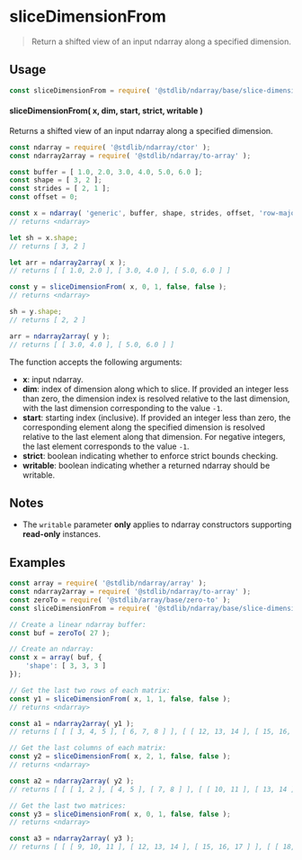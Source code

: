 <!--

@license Apache-2.0

Copyright (c) 2023 The Stdlib Authors.

Licensed under the Apache License, Version 2.0 (the "License");
you may not use this file except in compliance with the License.
You may obtain a copy of the License at

   http://www.apache.org/licenses/LICENSE-2.0

Unless required by applicable law or agreed to in writing, software
distributed under the License is distributed on an "AS IS" BASIS,
WITHOUT WARRANTIES OR CONDITIONS OF ANY KIND, either express or implied.
See the License for the specific language governing permissions and
limitations under the License.

-->

# sliceDimensionFrom

> Return a shifted view of an input ndarray along a specified dimension.

<!-- Section to include introductory text. Make sure to keep an empty line after the intro `section` element and another before the `/section` close. -->

<section class="intro">

</section>

<!-- /.intro -->

<!-- Package usage documentation. -->

<section class="usage">

## Usage

```javascript
const sliceDimensionFrom = require( '@stdlib/ndarray/base/slice-dimension-from' );
```

#### sliceDimensionFrom( x, dim, start, strict, writable )

Returns a shifted view of an input ndarray along a specified dimension.

```javascript
const ndarray = require( '@stdlib/ndarray/ctor' );
const ndarray2array = require( '@stdlib/ndarray/to-array' );

const buffer = [ 1.0, 2.0, 3.0, 4.0, 5.0, 6.0 ];
const shape = [ 3, 2 ];
const strides = [ 2, 1 ];
const offset = 0;

const x = ndarray( 'generic', buffer, shape, strides, offset, 'row-major' );
// returns <ndarray>

let sh = x.shape;
// returns [ 3, 2 ]

let arr = ndarray2array( x );
// returns [ [ 1.0, 2.0 ], [ 3.0, 4.0 ], [ 5.0, 6.0 ] ]

const y = sliceDimensionFrom( x, 0, 1, false, false );
// returns <ndarray>

sh = y.shape;
// returns [ 2, 2 ]

arr = ndarray2array( y );
// returns [ [ 3.0, 4.0 ], [ 5.0, 6.0 ] ]
```

The function accepts the following arguments:

-   **x**: input ndarray.
-   **dim**: index of dimension along which to slice. If provided an integer less than zero, the dimension index is resolved relative to the last dimension, with the last dimension corresponding to the value `-1`.
-   **start**: starting index (inclusive). If provided an integer less than zero, the corresponding element along the specified dimension is resolved relative to the last element along that dimension. For negative integers, the last element corresponds to the value `-1`.
-   **strict**: boolean indicating whether to enforce strict bounds checking.
-   **writable**: boolean indicating whether a returned ndarray should be writable.

</section>

<!-- /.usage -->

<!-- Package usage notes. Make sure to keep an empty line after the `section` element and another before the `/section` close. -->

<section class="notes">

## Notes

-   The `writable` parameter **only** applies to ndarray constructors supporting **read-only** instances.

</section>

<!-- /.notes -->

<!-- Package usage examples. -->

<section class="examples">

## Examples

<!-- eslint no-undef: "error" -->

```javascript
const array = require( '@stdlib/ndarray/array' );
const ndarray2array = require( '@stdlib/ndarray/to-array' );
const zeroTo = require( '@stdlib/array/base/zero-to' );
const sliceDimensionFrom = require( '@stdlib/ndarray/base/slice-dimension-from' );

// Create a linear ndarray buffer:
const buf = zeroTo( 27 );

// Create an ndarray:
const x = array( buf, {
    'shape': [ 3, 3, 3 ]
});

// Get the last two rows of each matrix:
const y1 = sliceDimensionFrom( x, 1, 1, false, false );
// returns <ndarray>

const a1 = ndarray2array( y1 );
// returns [ [ [ 3, 4, 5 ], [ 6, 7, 8 ] ], [ [ 12, 13, 14 ], [ 15, 16, 17 ] ], [ [ 21, 22, 23 ], [ 24, 25, 26 ] ] ]

// Get the last columns of each matrix:
const y2 = sliceDimensionFrom( x, 2, 1, false, false );
// returns <ndarray>

const a2 = ndarray2array( y2 );
// returns [ [ [ 1, 2 ], [ 4, 5 ], [ 7, 8 ] ], [ [ 10, 11 ], [ 13, 14 ], [ 16, 17 ] ], [ [ 19, 20 ], [ 22, 23 ], [ 25, 26 ] ] ]

// Get the last two matrices:
const y3 = sliceDimensionFrom( x, 0, 1, false, false );
// returns <ndarray>

const a3 = ndarray2array( y3 );
// returns [ [ [ 9, 10, 11 ], [ 12, 13, 14 ], [ 15, 16, 17 ] ], [ [ 18, 19, 20 ], [ 21, 22, 23 ], [ 24, 25, 26 ] ] ]
```

</section>

<!-- /.examples -->

<!-- Section to include cited references. If references are included, add a horizontal rule *before* the section. Make sure to keep an empty line after the `section` element and another before the `/section` close. -->

<section class="references">

</section>

<!-- /.references -->

<!-- Section for related `stdlib` packages. Do not manually edit this section, as it is automatically populated. -->

<section class="related">

</section>

<!-- /.related -->

<!-- Section for all links. Make sure to keep an empty line after the `section` element and another before the `/section` close. -->

<section class="links">

</section>

<!-- /.links -->
